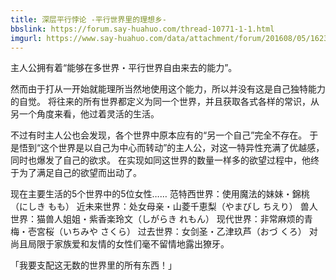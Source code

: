 ```yaml
---
title: 深层平行悖论 -平行世界里的理想乡-
bbslink: https://forum.say-huahuo.com/thread-10771-1-1.html
imgurl: https://www.say-huahuo.com/data/attachment/forum/201608/05/162313vxovbewoq5xovvum.jpg
---
```


主人公拥有着“能够在多世界・平行世界自由来去的能力”。

然而由于打从一开始就能理所当然地使用这个能力，所以并没有这是自己独特能力的自觉。
将往来的所有世界都定义为同一个世界，并且获取各式各样的常识，从另一个角度来看，他过着灵活的生活。

不过有时主人公也会发现，各个世界中原本应有的“另一个自己”完全不存在。
于是悟到“这个世界是以自己为中心而转动”的主人公，对这一特异性充满了优越感，同时也爆发了自己的欲求。
在实现如同这世界的数量一样多的欲望过程中，他终于为了满足自己的欲望而出动了。

现在主要生活的5个世界中的5位女性……
范特西世界：使用魔法的妹妹・錦桃（にしき もも）
近未来世界：处女母亲・山菱千恵梨（やまびし ちえり）
兽人世界：猫兽人姐姐・紫香楽玲文（しがらき れもん）
现代世界：非常麻烦的青梅・壱宮桜（いちみや さくら）
过去世界：女剑圣・乙津玖芦（おづ くろ）
对尚且局限于家族爱和友情的女性们毫不留情地露出獠牙。

「我要支配这无数的世界里的所有东西！」<!--more-->
